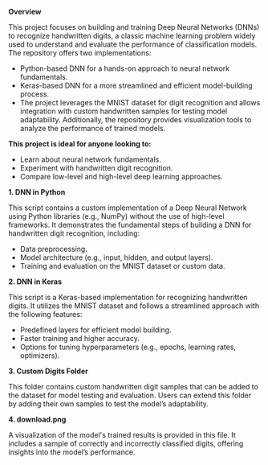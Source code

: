 **Overview**

This project focuses on building and training Deep Neural Networks (DNNs) to recognize handwritten digits, a classic machine learning problem widely used to understand and evaluate the performance of classification models. The repository offers two implementations:

- Python-based DNN for a hands-on approach to neural network fundamentals.
- Keras-based DNN for a more streamlined and efficient model-building process.
- The project leverages the MNIST dataset for digit recognition and allows integration with custom handwritten samples for testing model adaptability. Additionally, the repository provides visualization tools to analyze the performance of trained models.

**This project is ideal for anyone looking to:**

- Learn about neural network fundamentals.
- Experiment with handwritten digit recognition.
- Compare low-level and high-level deep learning approaches.

**1. DNN in Python**

This script contains a custom implementation of a Deep Neural Network using Python libraries (e.g., NumPy) without the use of high-level frameworks. It demonstrates the fundamental steps of building a DNN for handwritten digit recognition, including:

- Data preprocessing.
- Model architecture (e.g., input, hidden, and output layers).
- Training and evaluation on the MNIST dataset or custom data.
  
**2. DNN in Keras**

This script is a Keras-based implementation for recognizing handwritten digits. It utilizes the MNIST dataset and follows a streamlined approach with the following features:

- Predefined layers for efficient model building.
- Faster training and higher accuracy.
- Options for tuning hyperparameters (e.g., epochs, learning rates, optimizers).

**3. Custom Digits Folder**

This folder contains custom handwritten digit samples that can be added to the dataset for model testing and evaluation. Users can extend this folder by adding their own samples to test the model’s adaptability.

**4. download.png**

A visualization of the model's trained results is provided in this file. It includes a sample of correctly and incorrectly classified digits, offering insights into the model’s performance.
